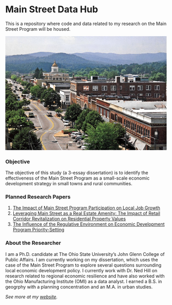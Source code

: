 # Main Street Data Hub

This is a repository where code and data related to my research on the Main Street Program will be housed.

![](img/mainst_nc.png)

### Objective
The objective of this study (a 3-essay dissertation) is to identify the effectiveness of the Main Street Program as a small-scale economic development strategy in small towns and rural communities.

### Planned Research Papers

1. [The Impact of Main Street Program Participation on Local Job Growth](https://andrewvanleuven.com/publication/main-street-jobs)
2. [Leveraging Main Street as a Real Estate Amenity: The Impact of Retail Corridor Revitalization on Residential Property Values](https://andrewvanleuven.com/publication/main-street-homes)
3. [The Influence of the Regulative Environment on Economic Development Program Priority-Setting](https://andrewvanleuven.com/publication/main-street-inst)

### About the Researcher

I am a Ph.D. candidate at The Ohio State University’s John Glenn College of Public Affairs. I am currently working on my dissertation, which uses the case of the Main Street Program to explore several questions surrounding local economic development policy. I currently work with Dr. Ned Hill on research related to regional economic resilience and have also worked with the Ohio Manufacturing Institute (OMI) as a data analyst. I earned a B.S. in geogrphy with a planning concentration and an M.A. in urban studies.

*See more at my [website](https://andrewvanleuven.com/).*
